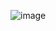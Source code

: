 ![image](https://github.com/rajathkannabiran/SQL-Practice/assets/43930076/a14bb184-4ca0-434a-af74-020327a113d9)

